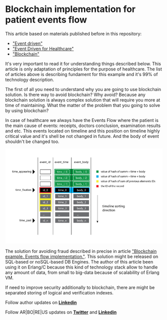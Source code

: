 # Blockchain implementation for patient events flow

This article based on materials published before in this repository:

* ["Event driven"](https://github.com/ArboreusSystems/arboreus_articles/blob/master/event/event_driven/eng.event_driven.md)
* ["Event Driven for Healthcare"](https://github.com/ArboreusSystems/arboreus_articles/blob/master/healthcare/event_driven_for_healthcare/eng.event_driven_for_healthcare.md)
* ["Blockchain"](https://github.com/ArboreusSystems/arboreus_articles/blob/master/blockchain/eng.blockchain.md)

It's very important to read it for understanding things described below. This article is only adaptation of principles for the purpose of healthcare. The list of articles above is describing fundament for this example and it's 99% of technology description.

The first of all you need to understand why you are going to use blockchain solution. Is there way to avoid blockchain? Why avoid? Because any blockchain solution is always complex solution that will require you more at time of maintaining. What the matter of the problem that you going to solve by using blockchain?

In case of healthcare we always have the Events Flow where the patient is the main cause of events: receipts, doctors conclusion, examination results and etc. This events located on timeline and this position on timeline highly critical value and it's shell be not changed in future. And the body of event shouldn't be changed too.

![](https://raw.githubusercontent.com/ArboreusSystems/arboreus_articles/master/blockchain/bc_example_event_flow/illustrations/blockchain_007.png)

The solution for avoiding fraud described in precise in article ["Blockchain example. Events flow implementation."](https://github.com/ArboreusSystems/arboreus_articles/blob/master/blockchain/bc_example_event_flow/eng.bce_events_flow.md). This solution might be released on SQL-based or noSQL-based DB Engines. The author of this article been using it on Erlang/C because this kind of technology stack allow to handle any amount of data, from small to big-data because of scalability of Erlang VM.

If need to improve security additionally to blockchain, there are might be separated storing of logical and verification indexes.

Follow author updates on [**Linkedin**](https://www.linkedin.com/in/alexandr-kirilov-3365b992/)

Follow AR|BO|RE|US updates on [**Twitter**](https://twitter.com/ArboreusSystems) and [**Linkedin**](www.linkedin.com/company/arboreus-systems/)